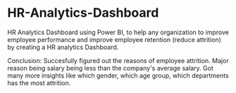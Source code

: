 # HR-Analytics-Dashboard
HR Analytics Dashboard using Power BI, to help any organization to improve employee performance and improve employee retention (reduce attrition) by creating a HR analytics Dashboard.

Conclusion: Succesfully figured out the reasons of employee attrition. Major reason being salary being less than the company's average salary. Got many more insights 
like which gender, which age group, which departments has the most attrition.
